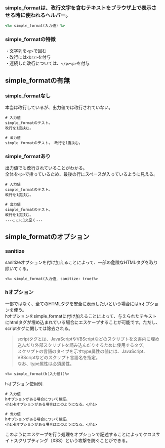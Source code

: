 
### simple_formatは、改行文字を含むテキストをブラウザ上で表示させる時に使われるヘルパー。

```ruby
<%= simple_format(入力値) %>
```

### simple_formatの特徴

・文字列を`<p>`で囲む  
・改行には`<br/>`を付与  
・連続した改行については、`</p><p>`を付与


## simple_formatの有無

### simple_formatなし

本当は改行しているが、出力値では改行されていない。

```
# 入力値
simple_formatのテスト。 
改行を1度挟む。

# 出力値
simple_formatのテスト。 改行を1度挟む。
```

### simple_formatあり

出力値でも改行されていることがわかる。  
全体を`<p>`で括っているため、最後の行にスペースが入っているように見える。

```
# 入力値
simple_formatのテスト。 
改行を1度挟む。

# 出力値
simple_formatのテスト。
改行を1度挟む。
---ここに1文空く---
```


## simple_formatのオプション

### sanitize

sanitizeオプションを付け加えることによって、一部の危険なHTMLタグを取り除いてくる。

```
<%= simple_format(入力値, sanitize: true)%>
```

### hオプション

一部ではなく、全てのHTMLタグを安全に表示したいという場合にはhオプションを使う。  
hオプションをsimple_formatに付け加えることによって、与えられたテキストにhtmlタグが埋め込まれている場合にエスケープすることが可能です。ただし、scriptタグに関しては除去される。

> scriptタグとは、JavaScriptやVBScriptなどのスクリプトを文書内に埋め込んだり外部スクリプトを読み込んだりするために使用するタグ。  
> スクリプトの言語のタイプを示すtype属性の値には、JavaScript、VBScriptなどのスクリプト言語名を指定。  
> なお、type属性は必須属性。

```
<%= simple_format(h(入力値))%>
```

hオプション使用例.

```
# 入力値
hオプションがある場合について検証。
<h1>hオプションがある場合はこのようになる。</h1>

# 出力値
hオプションがある場合について検証。
<h1>hオプションがある場合はこのようになる。</h1>
```

このようにエスケープを行う処理をオプションで記述することによってクロスサイトスクリプティング（XSS）という攻撃を防ぐことができる。